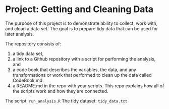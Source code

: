 # Project: Getting and Cleaning Data

The purpose of this project is to demonstrate ability to collect, work with, and clean a data set. The goal is to prepare tidy data that can be used for later analysis.

The repository consists of:
1) a tidy data set, 
2) a link to a Github repository with a script for performing the analysis, and 
3) a code book that describes the variables, the data, and any transformations or work that performed to clean up the data called CodeBook.md. 
4) a README.md in the repo with your scripts. This repo explains how all of the scripts work and how they are connected.

The script: `run_analysis.R`
The tidy dataset: `tidy_data.txt`
